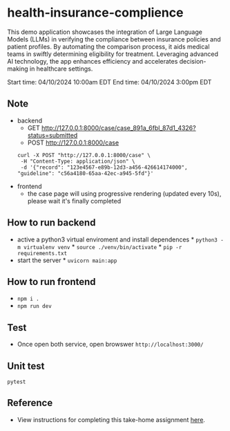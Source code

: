 # health-insurance-complience

This demo application showcases the integration of Large Language Models (LLMs) in verifying the compliance between insurance policies and patient profiles. By automating the comparison process, it aids medical teams in swiftly determining eligibility for treatment. Leveraging advanced AI technology, the app enhances efficiency and accelerates decision-making in healthcare settings.

Start time: 04/10/2024 10:00am EDT
End time: 04/10/2024 3:00pm EDT

## Note

* backend
    * GET http://127.0.0.1:8000/case/case_891a_6fbl_87d1_4326?status=submitted
    * POST http://127.0.0.1:8000/case
    ```
    curl -X POST "http://127.0.0.1:8000/case" \ 
     -H "Content-Type: application/json" \
     -d '{"record": "123e4567-e89b-12d3-a456-426614174000", "guideline": "c56a4180-65aa-42ec-a945-5fd"}'
    ```
* frontend
    * the case page will using progressive rendering (updated every 10s), please wait it's finally completed

## How to run backend
   * active a python3 virtual enviroment and install dependences
    *  `python3 -m virtualenv venv`
    *  `source ./venv/bin/activate`
    *  `pip -r requirements.txt`
   * start the server
    *  `uvicorn main:app`

## How to run frontend
  * `npm i .`
  * `npm run dev`

## Test

  * Once open both service, open browswer `http://localhost:3000/`

## Unit test

`pytest`

## Reference

* View instructions for completing this take-home assignment [here](https://co-helm.notion.site/Senior-Product-Engineer-Take-Home-6e82ec45cc2a46b59a0d9ee3aeb9449c).
